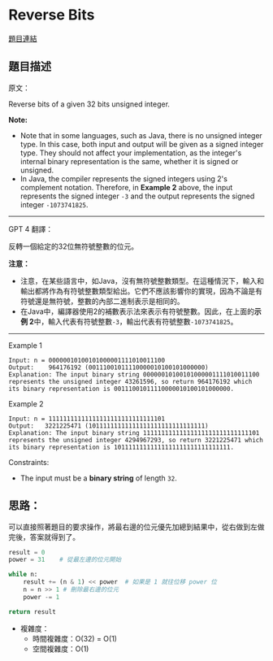# Reverse Bits

[題目連結](https://leetcode.com/problems/reverse-bits/description/)

## 題目描述
原文：
  
Reverse bits of a given 32 bits unsigned integer.

**Note:**

* Note that in some languages, such as Java, there is no unsigned integer type. In this case, both input and output will be given as a signed integer type. They should not affect your implementation, as the integer's internal binary representation is the same, whether it is signed or unsigned.
* In Java, the compiler represents the signed integers using 2's complement notation. Therefore, in **Example 2** above, the input represents the signed integer `-3` and the output represents the signed integer `-1073741825`.
 
----

GPT 4 翻譯：

反轉一個給定的32位無符號整數的位元。

**注意：**

* 注意，在某些語言中，如Java，沒有無符號整數類型。在這種情況下，輸入和輸出都將作為有符號整數類型給出。它們不應該影響你的實現，因為不論是有符號還是無符號，整數的內部二進制表示是相同的。
* 在Java中，編譯器使用2的補數表示法來表示有符號整數。因此，在上面的**示例 2**中，輸入代表有符號整數`-3`，輸出代表有符號整數`-1073741825`。

----

Example 1
```
Input: n = 00000010100101000001111010011100
Output:    964176192 (00111001011110000010100101000000)
Explanation: The input binary string 00000010100101000001111010011100 represents the unsigned integer 43261596, so return 964176192 which its binary representation is 00111001011110000010100101000000.
```

Example 2
```
Input: n = 11111111111111111111111111111101
Output:   3221225471 (10111111111111111111111111111111)
Explanation: The input binary string 11111111111111111111111111111101 represents the unsigned integer 4294967293, so return 3221225471 which its binary representation is 10111111111111111111111111111111.
```

Constraints:
* The input must be a **binary string** of length `32`.


## 思路：

可以直接照著題目的要求操作，將最右邊的位元優先加總到結果中，從右做到左做完後，答案就得到了。

```python
result = 0
power = 31    # 從最左邊的位元開始

while n:
    result += (n & 1) << power  # 如果是 1 就往位移 power 位
    n = n >> 1 # 刪除最右邊的位元
    power -= 1

return result        
```


* 複雜度：
  * 時間複雜度：O(32) = O(1)
  * 空間複雜度：O(1)
